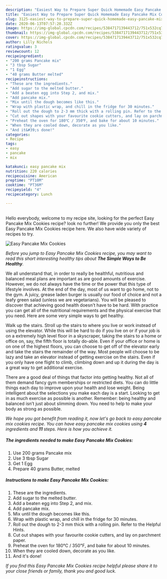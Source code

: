 ```yaml
---
description: "Easiest Way to Prepare Super Quick Homemade Easy Pancake Mix Cookies"
title: "Easiest Way to Prepare Super Quick Homemade Easy Pancake Mix Cookies"
slug: 3125-easiest-way-to-prepare-super-quick-homemade-easy-pancake-mix-cookies
date: 2020-06-13T07:57:20.332Z
image: https://img-global.cpcdn.com/recipes/5384717139443712/751x532cq70/easy-pancake-mix-cookies-recipe-main-photo.jpg
thumbnail: https://img-global.cpcdn.com/recipes/5384717139443712/751x532cq70/easy-pancake-mix-cookies-recipe-main-photo.jpg
cover: https://img-global.cpcdn.com/recipes/5384717139443712/751x532cq70/easy-pancake-mix-cookies-recipe-main-photo.jpg
author: Lilly Nichols
ratingvalue: 3
reviewcount: 12
recipeingredient:
- "200 grams Pancake mix"
- "3 tbsp Sugar"
- "1 Egg"
- "40 grams Butter melted"
recipeinstructions:
- "These are the ingredients."
- "Add sugar to the melted butter."
- "Add a beaten egg into Step 2, and mix."
- "Add pancake mix."
- "Mix until the dough becomes like this."
- "Wrap with plastic wrap, and chill in the fridge for 30 minutes."
- "Roll out the dough to 2-3 mm thick with a rolling pin. Refer to the Helpful Hints."
- "Cut out shapes with your favourite cookie cutters, and lay on parchment paper."
- "Preheat the oven for 180℃ / 350℉, and bake for about 10 minutes."
- "When they are cooled down, decorate as you like."
- "And it&#39;s done!"
categories:
- Recipe
tags:
- easy
- pancake
- mix

katakunci: easy pancake mix 
nutrition: 220 calories
recipecuisine: American
preptime: "PT10M"
cooktime: "PT36M"
recipeyield: "4"
recipecategory: Lunch

---
```

<br>
Hello everybody, welcome to my recipe site, looking for the perfect Easy Pancake Mix Cookies recipe? look no further! We provide you only the best Easy Pancake Mix Cookies recipe here. We also have wide variety of recipes to try.
<br>


![Easy Pancake Mix Cookies](https://img-global.cpcdn.com/recipes/5384717139443712/751x532cq70/easy-pancake-mix-cookies-recipe-main-photo.jpg)

<i>Before you jump to Easy Pancake Mix Cookies recipe, you may want to read this short interesting healthy tips about <strong>The Simple Ways to Be Healthy</strong>.</i>

We all understand that, in order to really be healthful, nutritious and balanced meal plans are important as are good amounts of exercise. However, we do not always have the time or the power that this type of lifestyle involves. At the end of the day, most of us want to go home, not to the gym. A juicy, grease laden burger is usually our food of choice and not a leafy green salad (unless we are vegetarians). You will be pleased to discover that achieving good health doesn't have to be hard. With practice you can get all of the nutritional requirements and the physical exercise that you need. Here are some very simple ways to get healthy.

Walk up the stairs. Stroll up the stairs to where you live or work instead of using the elevator. While this will be hard to do if you live on or if your job is on a extremely high level floor in a skyscraper, taking the stairs to a home or office on, say, the fifth floor is totally do-able. Even if your office or home is on one of the highest floors, you can choose to get off of the elevator early and take the stairs the remainder of the way. Most people will choose to be lazy and take an elevator instead of getting exercise on the stairs. Even if you only have one flight to climb, climbing down and up it during the day is a great way to get additional exercise. 

There are a good deal of things that factor into getting healthy. Not all of them demand fancy gym memberships or restricted diets. You can do little things each day to improve upon your health and lose weight. Being intelligent about the selections you make each day is a start. Looking to get in as much exercise as possible is another. Remember: being healthy and balanced isn’t just about slimming down. You need to help to make your body as strong as possible. 


<i>We hope you got benefit from reading it, now let's go back to easy pancake mix cookies recipe. You can have easy pancake mix cookies using <strong>4</strong> ingredients and <strong>11</strong> steps. Here is how you achieve it.
</i>

##### The ingredients needed to make Easy Pancake Mix Cookies:

1. Use 200 grams Pancake mix
1. Use 3 tbsp Sugar
1. Get 1 Egg
1. Prepare 40 grams Butter, melted


##### Instructions to make Easy Pancake Mix Cookies:

1. These are the ingredients.
1. Add sugar to the melted butter.
1. Add a beaten egg into Step 2, and mix.
1. Add pancake mix.
1. Mix until the dough becomes like this.
1. Wrap with plastic wrap, and chill in the fridge for 30 minutes.
1. Roll out the dough to 2-3 mm thick with a rolling pin. Refer to the Helpful Hints.
1. Cut out shapes with your favourite cookie cutters, and lay on parchment paper.
1. Preheat the oven for 180℃ / 350℉, and bake for about 10 minutes.
1. When they are cooled down, decorate as you like.
1. And it&#39;s done!


<i>If you find this Easy Pancake Mix Cookies recipe helpful please share it to your close friends or family, thank you and good luck.</i>
